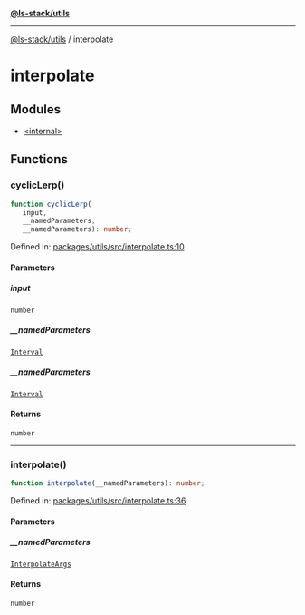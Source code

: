 [**@ls-stack/utils**](../README.md)

***

[@ls-stack/utils](../modules.md) / interpolate

# interpolate

## Modules

- [\<internal\>](-internal-.md)

## Functions

### cyclicLerp()

```ts
function cyclicLerp(
   input, 
   __namedParameters, 
   __namedParameters): number;
```

Defined in: [packages/utils/src/interpolate.ts:10](https://github.com/lucasols/utils/blob/main/packages/utils/src/interpolate.ts#L10)

#### Parameters

##### input

`number`

##### \_\_namedParameters

[`Interval`](-internal-.md#interval)

##### \_\_namedParameters

[`Interval`](-internal-.md#interval)

#### Returns

`number`

***

### interpolate()

```ts
function interpolate(__namedParameters): number;
```

Defined in: [packages/utils/src/interpolate.ts:36](https://github.com/lucasols/utils/blob/main/packages/utils/src/interpolate.ts#L36)

#### Parameters

##### \_\_namedParameters

[`InterpolateArgs`](-internal-.md#interpolateargs)

#### Returns

`number`
